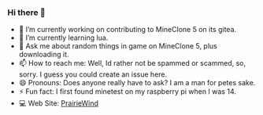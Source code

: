 ### Hi there 👋

- 🔭 I’m currently working on contributing to MineClone 5 on its gitea.
- 🌱 I’m currently learning lua.
- 💬 Ask me about random things in game on MineClone 5, plus downloading it.
- 📫 How to reach me: Well, Id rather not be spammed or scammed, so, sorry. I guess you could create an issue here.
- 😄 Pronouns: Does anyone really have to ask? I am a man for petes sake.
- ⚡ Fun fact: I first found minetest on my raspberry pi when I was 14.
- 💻 Web Site: [PrairieWind](https://prairieastronomer.github.io/PrairieWind/)
